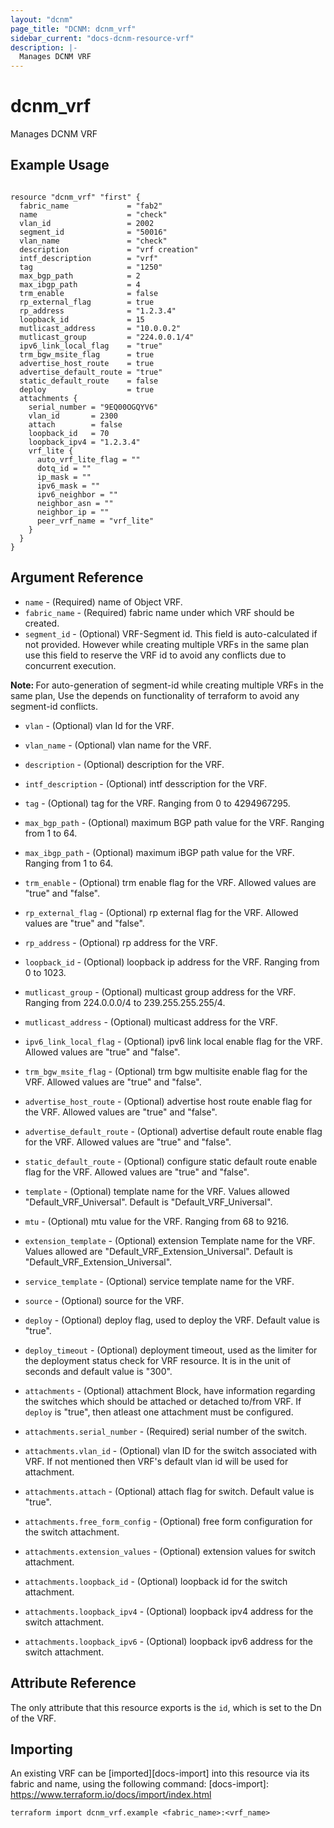 ```yaml
---
layout: "dcnm"
page_title: "DCNM: dcnm_vrf"
sidebar_current: "docs-dcnm-resource-vrf"
description: |-
  Manages DCNM VRF
---
```


# dcnm_vrf

Manages DCNM VRF

## Example Usage

```hcl

resource "dcnm_vrf" "first" {
  fabric_name             = "fab2"
  name                    = "check"
  vlan_id                 = 2002
  segment_id              = "50016"
  vlan_name               = "check"
  description             = "vrf creation"
  intf_description        = "vrf"
  tag                     = "1250"
  max_bgp_path            = 2
  max_ibgp_path           = 4
  trm_enable              = false
  rp_external_flag        = true
  rp_address              = "1.2.3.4"
  loopback_id             = 15
  mutlicast_address       = "10.0.0.2"
  mutlicast_group         = "224.0.0.1/4"
  ipv6_link_local_flag    = "true"
  trm_bgw_msite_flag      = true
  advertise_host_route    = true
  advertise_default_route = "true"
  static_default_route    = false
  deploy                  = true
  attachments {
    serial_number = "9EQ00OGQYV6"
    vlan_id       = 2300
    attach        = false
    loopback_id   = 70
    loopback_ipv4 = "1.2.3.4"
    vrf_lite {
      auto_vrf_lite_flag = ""
      dotq_id = ""
      ip_mask = ""
      ipv6_mask = ""
      ipv6_neighbor = ""
      neighbor_asn = ""
      neighbor_ip = ""
      peer_vrf_name = "vrf_lite"
    }
  }
}

```

## Argument Reference

- `name` - (Required) name of Object VRF.
- `fabric_name` - (Required) fabric name under which VRF should be created.
- `segment_id` - (Optional) VRF-Segment id. This field is auto-calculated if not provided. However while creating multiple VRFs in the same plan use this field to reserve the VRF id to avoid any conflicts due to concurrent execution.

<strong>Note: </strong> For auto-generation of segment-id while creating multiple VRFs in the same plan, Use the depends on functionality of terraform to avoid any segment-id conflicts.

- `vlan` - (Optional) vlan Id for the VRF.
- `vlan_name` - (Optional) vlan name for the VRF.
- `description` - (Optional) description for the VRF.
- `intf_description` - (Optional) intf desscription for the VRF.
- `tag` - (Optional) tag for the VRF. Ranging from 0 to 4294967295.
- `max_bgp_path` - (Optional) maximum BGP path value for the VRF. Ranging from 1 to 64.
- `max_ibgp_path` - (Optional) maximum iBGP path value for the VRF. Ranging from 1 to 64.
- `trm_enable` - (Optional) trm enable flag for the VRF. Allowed values are "true" and "false".
- `rp_external_flag` - (Optional) rp external flag for the VRF. Allowed values are "true" and "false".
- `rp_address` - (Optional) rp address for the VRF.
- `loopback_id` - (Optional) loopback ip address for the VRF. Ranging from 0 to 1023.
- `mutlicast_group` - (Optional) multicast group address for the VRF. Ranging from 224.0.0.0/4 to 239.255.255.255/4.
- `mutlicast_address` - (Optional) multicast address for the VRF.
- `ipv6_link_local_flag` - (Optional) ipv6 link local enable flag for the VRF. Allowed values are "true" and "false".
- `trm_bgw_msite_flag` - (Optional) trm bgw multisite enable flag for the VRF. Allowed values are "true" and "false".
- `advertise_host_route` - (Optional) advertise host route enable flag for the VRF. Allowed values are "true" and "false".
- `advertise_default_route` - (Optional) advertise default route enable flag for the VRF. Allowed values are "true" and "false".
- `static_default_route` - (Optional) configure static default route enable flag for the VRF. Allowed values are "true" and "false".
- `template` - (Optional) template name for the VRF. Values allowed "Default_VRF_Universal". Default is "Default_VRF_Universal".
- `mtu` - (Optional) mtu value for the VRF. Ranging from 68 to 9216.
- `extension_template` - (Optional) extension Template name for the VRF. Values allowed are "Default_VRF_Extension_Universal". Default is "Default_VRF_Extension_Universal".
- `service_template` - (Optional) service template name for the VRF.
- `source` - (Optional) source for the VRF.

- `deploy` - (Optional) deploy flag, used to deploy the VRF. Default value is "true".
- `deploy_timeout` - (Optional) deployment timeout, used as the limiter for the deployment status check for VRF resource. It is in the unit of seconds and default value is "300".

- `attachments` - (Optional) attachment Block, have information regarding the switches which should be attached or detached to/from VRF. If `deploy` is "true", then atleast one attachment must be configured.
- `attachments.serial_number` - (Required) serial number of the switch.
- `attachments.vlan_id` - (Optional) vlan ID for the switch associated with VRF. If not mentioned then VRF's default vlan id will be used for attachment.
- `attachments.attach` - (Optional) attach flag for switch. Default value is "true".
- `attachments.free_form_config` - (Optional) free form configuration for the switch attachment.
- `attachments.extension_values` - (Optional) extension values for switch attachment.
- `attachments.loopback_id` - (Optional) loopback id for the switch attachment.
- `attachments.loopback_ipv4` - (Optional) loopback ipv4 address for the switch attachment.
- `attachments.loopback_ipv6` - (Optional) loopback ipv6 address for the switch attachment.

## Attribute Reference

The only attribute that this resource exports is the `id`, which is set to the
Dn of the VRF.

## Importing

An existing VRF can be [imported][docs-import] into this resource via its fabric and name, using the following command:
[docs-import]: https://www.terraform.io/docs/import/index.html

```
terraform import dcnm_vrf.example <fabric_name>:<vrf_name>
```
